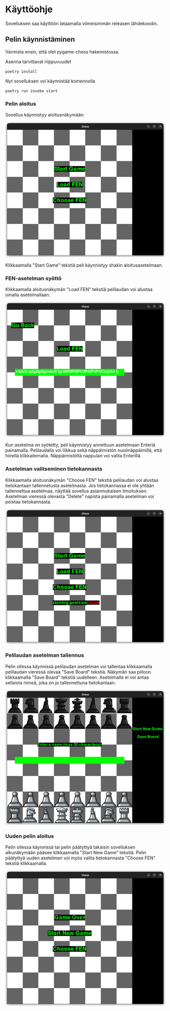 # Käyttöohje

Sovelluksen saa käyttöön lataamalla viimeisimmän releasen lähdekoodin.

## Pelin käynnistäminen

Varmista ensin, että olet pygame-chess hakemistossa.

Asenna tarvittavat riippuvuudet
 ```
poetry install
 ```
Nyt sovelluksen voi käynnistää komennolla
```
poetry run invoke start
```

### Pelin aloitus

Sovellus käynnistyy aloitusnäkymään:

![aloitusnäkymä](./kuvat/aloitusnakyma.png)

Klikkaamalla "Start Game" tekstiä peli käynnistyy shakin aloitusasetelmaan.

### FEN-asetelman syöttö

Klikkaamalla aloitusnäkymän "Load FEN" tekstiä pelilaudan voi alustaa omalla asetelmallaan.

![load-FEN](./kuvat/load_fen.png)

Kun asetelma on syötetty, peli käynnistyy annettuun asetelmaan Enteriä painamalla. Pelilaudalla voi liikkua sekä näppäimistön nuolinäppäimillä, että hiirellä klikkailemalla. Näppäimistöltä nappulan voi valita Enterillä.

### Asetelman valitseminen tietokannasta

Klikkaamalla aloitusnäkymän "Choose FEN" tekstiä pelilaudan voi alustaa tietokantaan tallennetusta asetelmasta. Jos tietokannassa ei ole yhtään tallennettua asetelmaa, näyttää sovellus asianmukaisen ilmoituksen. Asetelman vieressä olevasta "Delete" napista painamalla asetelman voi poistaa tietokannasta.

![choose-FEN](./kuvat/choose_FEN.png)

### Pelilaudan asetelman tallennus

Pelin ollessa käynnissä pelilaudan asetelman voi tallentaa klikkaamalla pelilaudan vieressä olevaa "Save Board" tekstiä. Näkymän saa piiloon klikkaamalla "Save Board" tekstiä uudelleen. Asetelmalle ei voi antaa sellaista nimeä, joka on jo tallennettuna tietokantaan.

![save-board](./kuvat/save_board.png)

### Uuden pelin aloitus

Pelin ollessa käynnissä tai pelin päätyttyä takaisin sovelluksen alkunäkymään pääsee klikkaamalla "Start New Game" tekstiä. Pelin päätyttyä uuden asetelman voi myös valita tietokannasta "Choose FEN" tekstiä klikkaamalla.

![game-over](./kuvat/game_over.png)
